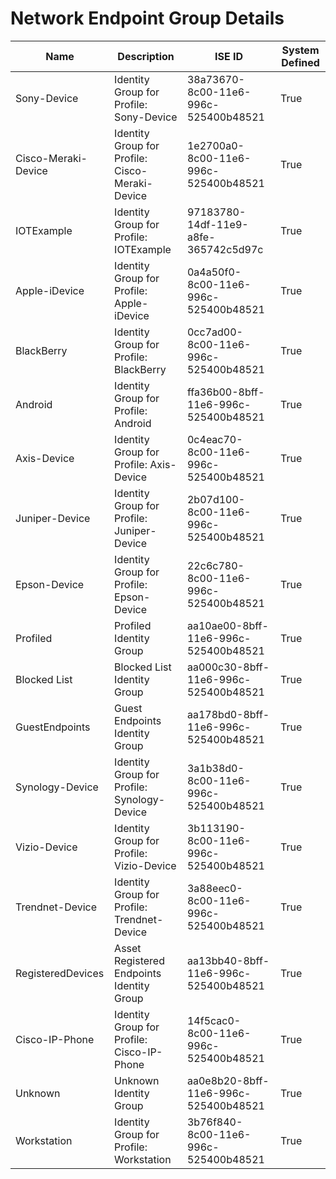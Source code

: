 # Network Endpoint Group Details
| Name | Description | ISE ID | System Defined |
| ---- | ----------- | ------ | -------------- |
| Sony-Device | Identity Group for Profile: Sony-Device | 38a73670-8c00-11e6-996c-525400b48521 | True |
| Cisco-Meraki-Device | Identity Group for Profile: Cisco-Meraki-Device | 1e2700a0-8c00-11e6-996c-525400b48521 | True |
| IOTExample | Identity Group for Profile: IOTExample | 97183780-14df-11e9-a8fe-365742c5d97c | True |
| Apple-iDevice | Identity Group for Profile: Apple-iDevice | 0a4a50f0-8c00-11e6-996c-525400b48521 | True |
| BlackBerry | Identity Group for Profile: BlackBerry | 0cc7ad00-8c00-11e6-996c-525400b48521 | True |
| Android | Identity Group for Profile: Android | ffa36b00-8bff-11e6-996c-525400b48521 | True |
| Axis-Device | Identity Group for Profile: Axis-Device | 0c4eac70-8c00-11e6-996c-525400b48521 | True |
| Juniper-Device | Identity Group for Profile: Juniper-Device | 2b07d100-8c00-11e6-996c-525400b48521 | True |
| Epson-Device | Identity Group for Profile: Epson-Device | 22c6c780-8c00-11e6-996c-525400b48521 | True |
| Profiled | Profiled Identity Group | aa10ae00-8bff-11e6-996c-525400b48521 | True |
| Blocked List | Blocked List Identity Group | aa000c30-8bff-11e6-996c-525400b48521 | True |
| GuestEndpoints | Guest Endpoints Identity Group | aa178bd0-8bff-11e6-996c-525400b48521 | True |
| Synology-Device | Identity Group for Profile: Synology-Device | 3a1b38d0-8c00-11e6-996c-525400b48521 | True |
| Vizio-Device | Identity Group for Profile: Vizio-Device | 3b113190-8c00-11e6-996c-525400b48521 | True |
| Trendnet-Device | Identity Group for Profile: Trendnet-Device | 3a88eec0-8c00-11e6-996c-525400b48521 | True |
| RegisteredDevices | Asset Registered Endpoints Identity Group | aa13bb40-8bff-11e6-996c-525400b48521 | True |
| Cisco-IP-Phone | Identity Group for Profile: Cisco-IP-Phone | 14f5cac0-8c00-11e6-996c-525400b48521 | True |
| Unknown | Unknown Identity Group | aa0e8b20-8bff-11e6-996c-525400b48521 | True |
| Workstation | Identity Group for Profile: Workstation | 3b76f840-8c00-11e6-996c-525400b48521 | True |